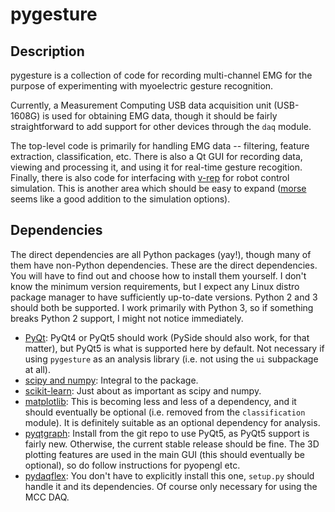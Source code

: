 # pygesture

## Description

pygesture is a collection of code for recording multi-channel EMG for the
purpose of experimenting with myoelectric gesture recognition.

Currently, a Measurement Computing USB data acquisition unit (USB-1608G) is
used for obtaining EMG data, though it should be fairly straightforward to add
support for other devices through the `daq` module.

The top-level code is primarily for handling EMG data -- filtering, feature
extraction, classification, etc. There is also a Qt GUI for recording data,
viewing and processing it, and using it for real-time gesture recogition.
Finally, there is also code for interfacing with
[v-rep](http://coppeliarobotics.com/) for robot control simulation. This is
another area which should be easy to expand
([morse](https://github.com/morse-simulator/morse) seems like a good addition
to the simulation options).

## Dependencies

The direct dependencies are all Python packages (yay!), though many of them
have non-Python dependencies. These are the direct dependencies. You will have
to find out and choose how to install them yourself. I don't know the minimum
version requirements, but I expect any Linux distro package manager to have
sufficiently up-to-date versions. Python 2 and 3 should both be supported.
I work primarily with Python 3, so if something breaks Python 2 support,
I might not notice immediately.

- [PyQt](http://www.riverbankcomputing.com/software/pyqt/intro): PyQt4 or PyQt5
  should work (PySide should also work, for that matter), but PyQt5 is what is
  supported here by default. Not necessary if using `pygesture` as
  an analysis library (i.e. not using the `ui` subpackage at all).
- [scipy and numpy](http://www.scipy.org/): Integral to the package.
- [scikit-learn](http://scikit-learn.org/stable/): Just about as important as
  scipy and numpy.
- [matplotlib](http://matplotlib.org/): This is becoming less and less of
  a dependency, and it should eventually be optional (i.e. removed from the
  `classification` module). It is definitely suitable as an optional dependency
  for analysis.
- [pyqtgraph](http://pyqtgraph.org/): Install from the git repo to use PyQt5,
  as PyQt5 support is fairly new. Otherwise, the current stable release should
  be fine. The 3D plotting features are used in the main GUI (this should
  eventually be optional), so do follow instructions for pyopengl etc.
- [pydaqflex](https://github.com/torfbolt/PyDAQFlex): You don't have to
  explicitly install this one, `setup.py` should handle it and its
  dependencies. Of course only necessary for using the MCC DAQ.
